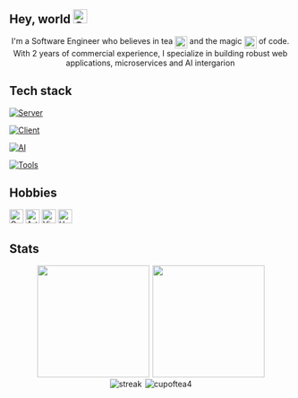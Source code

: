 <h2>
  Hey, world <img src="https://raw.githubusercontent.com/Tarikul-Islam-Anik/Animated-Fluent-Emojis/master/Emojis/Animals/Cat%20Face.png" alt="Cat Face" width="25" height="25" />
</h2>

<div align="center">
  I'm a Software Engineer who believes in tea <img align="top" src="https://raw.githubusercontent.com/Tarikul-Islam-Anik/Animated-Fluent-Emojis/master/Emojis/Food/Teacup%20Without%20Handle.png" alt="Teacup Without Handle" width="22" height="22" /> and the magic <img align="top" src="https://raw.githubusercontent.com/Tarikul-Islam-Anik/Animated-Fluent-Emojis/master/Emojis/Activities/Magic%20Wand.png" alt="Magic Wand" width="22" height="22" /> of code. With 2 years of commercial experience, I specialize in building robust web applications, microservices and AI intergarion
</div>

## Tech stack

[![Server](https://go-skill-icons.vercel.app/api/icons?i=ts,golang,kafka,nodejs,expressjs,postgres,surrealdb,supabase,mongodb)](https://skillicons.dev)

[![Client](https://go-skill-icons.vercel.app/api/icons?i=react,nextjs,tailwind,graphql,figma)](https://skillicons.dev)

[![AI](https://go-skill-icons.vercel.app/api/icons?i=chatgpt,claude,gemini)](https://skillicons.dev)

[![Tools](https://go-skill-icons.vercel.app/api/icons?i=docker,linux,aws,gcp,git)](https://skillicons.dev)

## Hobbies

<div>
<img src="https://raw.githubusercontent.com/Tarikul-Islam-Anik/Animated-Fluent-Emojis/master/Emojis/Activities/Game%20Die.png" alt="Game Die" width="25" height="25" />
<img src="https://raw.githubusercontent.com/Tarikul-Islam-Anik/Animated-Fluent-Emojis/master/Emojis/Activities/Artist%20Palette.png" alt="Artist Palette" width="25" height="25" />
<img src="https://raw.githubusercontent.com/Tarikul-Islam-Anik/Animated-Fluent-Emojis/master/Emojis/Activities/Video%20Game.png" alt="Video Game" width="25" height="25" />
<img src="https://raw.githubusercontent.com/Tarikul-Islam-Anik/Animated-Fluent-Emojis/master/Emojis/Objects/Headphone.png" alt="Headphone" width="25" height="25" />
</div>


## Stats

<div align="center">
  <img height="200" hspace="2" src="https://github-readme-stats.vercel.app/api/top-langs/?username=cupoftea4&theme=nord&layout=compact&langs_count=8&border_radius=10&hide_border=true"/>
  <img height="200" src="https://github-readme-stats.vercel.app/api?username=cupoftea4&show_icons=true&theme=nord&mode=weekly&border_radius=10&hide_border=true&include_all_commits=true&card_width=150"/>
</div>
<div align="center">
  <img hspace="2" src="https://github-readme-streak-stats.herokuapp.com?user=cupoftea4&theme=nord&hide_border=true&border_radius=10&mode=weekly&card_width=428&card_height=224" alt="streak"/>
  <img src="https://github-profile-trophy.vercel.app/?username=cupoftea4&theme=nord&margin-w=3&margin-h=3&no-frame=true&rank=-C,-B&row=2&column=3" alt="cupoftea4" />
</div>
